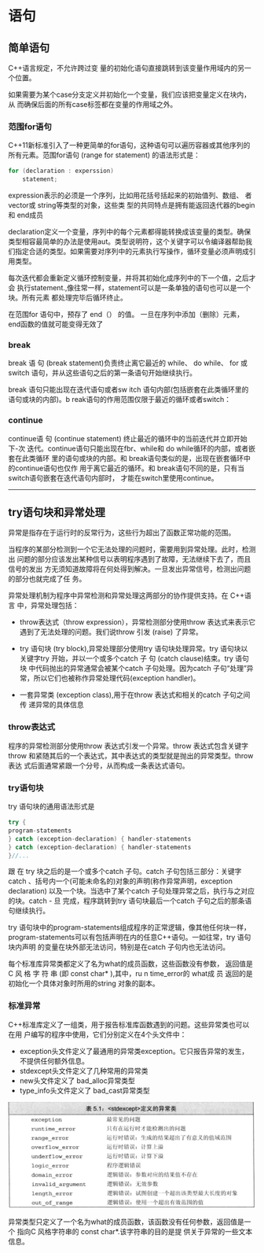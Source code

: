 # 语句


## 简单语句

C++语言规定，不允许跨过变
量的初始化语句直接跳转到该变量作用域内的另一个位置。

如果需要为某个case分支定义并初始化一个变量，我们应该把变量定义在块内，从 而确保后面的所有case标签都在变量的作用域之外。

### 范围for语句

C++11新标准引入了一种更简单的for语句，这种语句可以遍历容器或其他序列的所有元素。范围for语句 (range for statement) 的语法形式是：
```cpp
for (declaration : experssion)
    statement;
```

expression表示的必须是一个序列，比如用花括号括起来的初始值列、数组、 者 vector或 string等类型的对象，这些类 型的共同特点是拥有能返回迭代器的begin和 end成员

declaration定义一个变量，序列中的每个元素都得能转换成该变量的类型。确保类型相容最简单的办法是使用aut。类型说明符，这个关键字可以令编译器帮助我们指定合适的类型。如果需要对序列中的元素执行写操作，循环变量必须声明成引用类型。

每次迭代都会重新定义循环控制变量，并将其初始化成序列中的下一个值，之后才会
执行statement.,像往常一样，statement可以是一条单独的语句也可以是一个块。所有元素 都处理完毕后循环终止。

在范围for 语句中，预存了 end（） 的值。 一旦在序列中添加（删除）元素，end函数的值就可能变得无效了 

### break

break 语 句 (break statement)负责终止离它最近的 while、 do while、 for 或 switch 语句，并从这些语句之后的第一条语句开始继续执行。

break 语句只能出现在迭代语句或者sw itch 语句内部(包括嵌套在此类循环里的 语句或块的内部)。b reak语句的作用范围仅限于最近的循环或者switch：

### continue

continue语 句 (continue statement) 终止最近的循环中的当前迭代并立即开始下-次 迭代。continue语句只能出现在fbr、while和 do while循环的内部，或者嵌套在此类循环 里的语句或块的内部。和 break语句类似的是，出现在嵌套循环中的continue语句也仅作 用于离它最近的循环。和 break语句不同的是，只有当switch语句嵌套在迭代语句内部时，
才能在switch里使用continue。

---------------------------------

## try语句块和异常处理

异常是指存在于运行时的反常行为，这些行为超出了函数正常功能的范围。

当程序的某部分检测到一个它无法处理的问题时，需要用到异常处理。此时，检测出
问题的部分应该发出某种信号以表明程序遇到了故障，无法继续下去了，而且信号的发出
方无须知道故障将在何处得到解决。一旦发出异常信号，检测出问题的部分也就完成了任
务。

异常处理机制为程序中异常检测和异常处理这两部分的协作提供支持。在 C++语言
中，异常处理包括：

+ throw表达式（throw expression），异常检测部分使用throw 表达式来表示它遇到了无法处理的问题。我们说throw 引发 (raise) 了异常。

+ try 语句块 (try block),异常处理部分使用try 语句块处理异常。try 语句块以
关键字try 开始，并以一个或多个catch 子 句 (catch clause)结束。try 语句块
中代码抛出的异常通常会被某个catch 子句处理。因为catch 子句“处理”异常，所以它们也被称作异常处理代码(exception handler)。
+ 一套异常类 (exception class),用于在throw 表达式和相关的catch 子句之间传
递异常的具体信息

### throw表达式

程序的异常检测部分使用throw 表达式引发一个异常。throw 表达式包含关键字 throw 和紧随其后的一个表达式，其中表达式的类型就是抛出的异常类型。throw 表达 式后面通常紧跟一个分号，从而构成一条表达式语句。

### try语句块

try 语句块的通用语法形式是
```cpp
try {
program-statements 
} catch (exception-declaration) { handler-statements 
} catch (exception-declaration) { handler-statements
}//...
```
跟 在 try 块之后的是一个或多个catch 子句。catch 子句包括三部分：关键字 catch 、括号内一个(可能未命名的)对象的声明(称作异常声明，exception declaration) 以及一个块。当选中了某个catch 子句处理异常之后，执行与之对应的块。catch - 旦 完成，程序跳转到try 语句块最后一个catch 子句之后的那条语句继续执行。 

try 语句块中的program-statements组成程序的正常逻辑，像其他任何块一样， program-statements可以有包括声明在内的任意C++语句。一如往常，try 语句块内声明 的变量在块外部无法访问，特别是在catch 子句内也无法访问。

每个标准库异常类都定义了名为what的成员函数，这些函数没有参数，
返回值是C 风 格 字 符 串 (即 const char* ),其中，ru n time_error的 what成 员 返回的是初始化一个具体对象时所用的string 对象的副本。

### 标准异常

C++标准库定义了一组类，用于报告标准库函数遇到的问题。这些异常类也可以在用
户编写的程序中使用，它们分别定义在4个头文件中：

+ exception头文件定义了最通用的异常类exception。它只报告异常的发生， 不提供任何额外信息。
+ stdexcept头文件定义了几种常用的异常类
+ new头文件定义了 bad_alloc异常类型
+ type_info头文件定义了 bad_cast异常类型

![](image/2020-05-22-09-05-47.png)

异常类型只定义了一个名为what的成员函数，该函数没有任何参数，返回值是一个 指向C 风格字符串的 const char*.该字符串的目的是提 供关于异常的一些文本信息。

